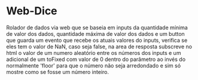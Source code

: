 # Web-Dice
Rolador de dados via web que se baseia em inputs da quantidade mínima de valor dos dados, quantidade máxima de valor dos dados e um button que guarda um evento que recebe os atuais valores do inputs, verifica se eles tem o valor de NaN, caso seja false, na area de resposta subscreve no html o valor de um numero aleatório entre os números dos inputs e um adicional de um toFixed com valor de 0 dentro do parâmetro ao invés do normalmente 'floor' para que o número não seja arredondado e sim só mostre como se fosse um número inteiro.


